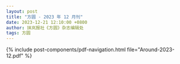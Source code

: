 ```yaml
---
layout: post
title: "方圆 - 2023 年 12 月刊"
date: 2023-12-21 12:10:00 +0800
author: 抹岚报社《方圆》杂志编辑处
tags: 方圆
---
```


{% include post-components/pdf-navigation.html file="Around-2023-12.pdf" %}